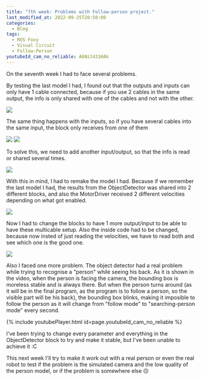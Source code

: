 ```yaml
---
title: "7th week: Problems with Follow-person project."
last_modified_at: 2022-09-25T20:50:00
categories:
  - Blog
tags:
  - ROS Foxy
  - Visual Circuit
  - Follow-Person
youtubeId_cam_no_reliable: A6Nit431HAk
---
```


On the seventh week I had to face several problems.

By testing the last model I had, I found out that the outputs and inputs can only have 1 cable connected, because if you use 2 cables in the same output, the info is only shared with one of the cables and not with the other. 

![](/2022-tfg-david-tapiador/images/multicable.png)

The same thing happens with the inputs, so if you have several cables into the same input, the block only receives from one of them

![](/2022-tfg-david-tapiador/images/multicable_read.png)
![](/2022-tfg-david-tapiador/images/multicable_read_grep.png)

To solve this, we need to add another input/output, so that the info is read or shared several times.

![](/2022-tfg-david-tapiador/images/multicable_2.png)

With this in mind, I had to remake the model I had. Because if we remember the last model I had, the results from the ObjectDetector was shared into 2 different blocks, and also the MotorDriver received 2 different velocities depending on what got enabled.

![](/2022-tfg-david-tapiador/images/model_prev.png)

Now I had to change the blocks to have 1 more output/input to be able to have these multicable setup. Also the inside code had to be changed, because now insted of just reading the velocities, we have to read both and see which one is the good one.

![](/2022-tfg-david-tapiador/images/model_post.png)

Also I faced one more problem. The object detector had a real problem while trying to recognise a "person" while seeing his back.
As it is shown in the video, when the person is facing the camera, the bounding box is moreless stable and is always there. But when the person turns around (as it will be in the final program, as the program is to follow a person, so the visible part will be his back), the bounding box blinks, making it imposible to follow the person as it will change from "follow mode" to "searching-person mode" every second.

{% include youtubePlayer.html id=page.youtubeId_cam_no_reliable %}

I've been trying to change every parameter and everything in the ObjectDetector block to try and make it stable, but I've been unable to achieve it :C

This next week I'll try to make it work out with a real person or even the real robot to test if the problem is the simulated camera and the low quality of the person model, or if the problem is somewhere else 😔
